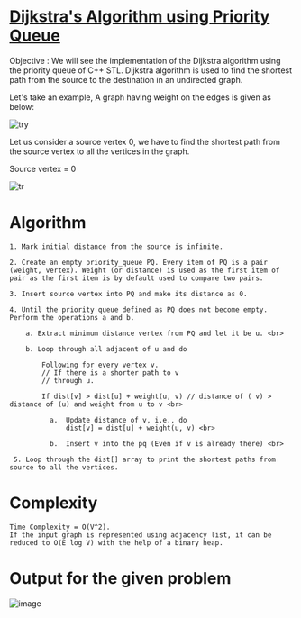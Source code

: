 # [Dijkstra's Algorithm using Priority Queue](https://github.com/maheshdbabar9340/LearnCPP/blob/maheshdbabar9340-patch-1/G-GraphAlgorithms/Dijkstra's%20Algorithm/DijkstrasUsingPriorityQueue.cpp)

Objective : We will see the implementation of the Dijkstra algorithm using the priority queue of C++ STL. Dijkstra algorithm is used to find the shortest path from the source to the destination in an undirected graph.

Let's take an example, A graph having weight on the edges is given as below:

![try](https://user-images.githubusercontent.com/53929423/163178252-bfcdb6f7-4eba-4bf6-893f-c97d489eb485.PNG)


Let us consider a source vertex 0, we have to find the shortest path from the source vertex to all the vertices in the graph.

Source vertex = 0

![tr](https://user-images.githubusercontent.com/53929423/163178272-cf69d282-564d-48bc-ad34-de361bc2ab3a.PNG)


# Algorithm 

    1. Mark initial distance from the source is infinite.

    2. Create an empty priority_queue PQ. Every item of PQ is a pair (weight, vertex). Weight (or distance) is used as the first item of pair as the first item is by default used to compare two pairs.

    3. Insert source vertex into PQ and make its distance as 0.

    4. Until the priority queue defined as PQ does not become empty. Perform the operations a and b.

        a. Extract minimum distance vertex from PQ and let it be u. <br>

        b. Loop through all adjacent of u and do

            Following for every vertex v.
            // If there is a shorter path to v
            // through u.

            If dist[v] > dist[u] + weight(u, v) // distance of ( v) > distance of (u) and weight from u to v <br>

              a.  Update distance of v, i.e., do
                  dist[v] = dist[u] + weight(u, v) <br>

              b.  Insert v into the pq (Even if v is already there) <br>

     5. Loop through the dist[] array to print the shortest paths from source to all the vertices.
     
     
# Complexity 

    Time Complexity = O(V^2). 
    If the input graph is represented using adjacency list, it can be reduced to O(E log V) with the help of a binary heap.
  
# Output for the given problem

![image](https://user-images.githubusercontent.com/53929423/163178809-b85f608a-6528-4b09-bb87-b8d1d1d4a5b4.png)
